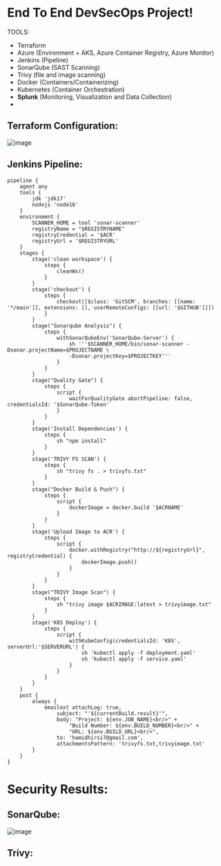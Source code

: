 # End To End DevSecOps Project!
TOOLS:
- Terraform
- Azure (Environment + AKS, Azure Container Registry, Azure Monitor)
- Jenkins (Pipeline)
- SonarQube (SAST Scanning)
- Trivy (file and image scanning)
- Docker (Containers/Containerizing)
- Kubernetes (Container Orchestration)
- **Splunk** (Monitoring, Visualization and Data Collection)
- 

## Terraform Configuration:
![image](https://github.com/CloudHirsi/DevSecOpsProject1/assets/153539293/c574d72d-69cd-4046-9938-d8eb870fbfa5)

## Jenkins Pipeline:
``` 
pipeline {
    agent any
    tools {
        jdk 'jdk17'
        nodejs 'node16'
    }
    environment {
        SCANNER_HOME = tool 'sonar-scanner'
        registryName = "$REGISTRYNAME"
        registryCredential = '$ACR'
        registryUrl = '$REGISTRYURL'
    }
    stages {
        stage('clean workspace') {
            steps {
                cleanWs()
            }
        }
        stage('checkout') {
            steps {
                checkout([$class: 'GitSCM', branches: [[name: '*/main']], extensions: [], userRemoteConfigs: [[url: '$GITHUB']]])
            }
        }
        stage("Sonarqube Analysis") {
            steps {
                withSonarQubeEnv('SonarQube-Server') {
                    sh '''$SCANNER_HOME/bin/sonar-scanner -Dsonar.projectName=$PROJECTNAME \
                    -Dsonar.projectKey=$PROJECTKEY'''
                }
            }
        }
        stage("Quality Gate") {
            steps {
                script {
                    waitForQualityGate abortPipeline: false, credentialsId: '$SonarQube-Token'
                }
            }
        }
        stage('Install Dependencies') {
            steps {
                sh "npm install"
            }
        }
        stage('TRIVY FS SCAN') {
            steps {
                sh "trivy fs . > trivyfs.txt"
            }
        }
        stage("Docker Build & Push") {
            steps {
                script {
                    dockerImage = docker.build '$ACRNAME'
                }
            }
        }
        stage('Upload Image to ACR') {
            steps {   
                script {
                    docker.withRegistry("http://${registryUrl}", registryCredential) {
                        dockerImage.push()
                    }
                }
            }
        }
        stage("TRIVY Image Scan") {
            steps {
                sh "trivy image $ACRIMAGE:latest > trivyimage.txt" 
            }
        }
        stage('K8S Deploy') {
            steps {
                script {
                    withKubeConfig(credentialsId: 'K8S', serverUrl:'$SERVERURL') {
                        sh 'kubectl apply -f deployment.yaml'
                        sh 'kubectl apply -f service.yaml'
                    }
                }
            }
        }
    }
    post {
        always {
            emailext attachLog: true,
                subject: "'${currentBuild.result}'",
                body: "Project: ${env.JOB_NAME}<br/>" +
                    "Build Number: ${env.BUILD_NUMBER}<br/>" +
                    "URL: ${env.BUILD_URL}<br/>",
                to: 'hamidhirsi7@gmail.com',                              
                attachmentsPattern: 'trivyfs.txt,trivyimage.txt'
        }
    }
}
```
# Security Results:
## SonarQube:
![image](https://github.com/CloudHirsi/DevSecOpsProject1/assets/153539293/5aac046e-02d9-4f2b-8bf9-b750b2827c7c)

## Trivy:




